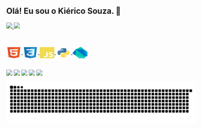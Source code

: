 ## Olá! Eu sou o Kiérico Souza. 👋

<div>
<a href="https://github.com/Kierico">
<img height="180em" src="https://github-readme-stats.vercel.app/api?username=Kierico&show_icons=true&theme=dark&include_all_commits=true&count_private=true"/>
<img height="180em" src="https://github-readme-stats.vercel.app/api/top-langs/?username=Kierico&layout=compact&langs_count=7&theme=dark"/>
</div>
  
##

<div style="display: inline_block"><br>
  <img align="center" alt="Kierico-HTML" height="30" width="40" src="https://raw.githubusercontent.com/devicons/devicon/master/icons/html5/html5-original.svg">
  <img align="center" alt="Kierico-CSS" height="30" width="40" src="https://raw.githubusercontent.com/devicons/devicon/master/icons/css3/css3-original.svg">
  <img align="center" alt="Kierico-Js" height="30" width="40" src="https://raw.githubusercontent.com/devicons/devicon/master/icons/javascript/javascript-plain.svg">
  <img align="center" alt="Kierico-Python" height="30" width="40" src="https://raw.githubusercontent.com/devicons/devicon/master/icons/python/python-original.svg">
  <img align="center" alt="Kierico-Python" height="30" width="40" src="https://raw.githubusercontent.com/devicons/devicon/master/icons/dart/dart-original.svg">
  <!--<img align="right" alt="Rafa-yoda" src="https://cdn.discordapp.com/attachments/795358919417397249/825430589581688872/hi.gif">-->
</div>

##

<div> 
  <a href="https://www.youtube.com/channel/UCtfE60TRo50b0kIJJbbMrOg" target="_blank"><img src="https://img.shields.io/badge/YouTube-FF0000?style=for-the-badge&logo=youtube&logoColor=white" target="_blank"></a>
  <!--<a href="https://instagram.com/" target="_blank"><img src="https://img.shields.io/badge/-Instagram-%23E4405F?style=for-the-badge&logo=instagram&logoColor=white" target="_blank"></a>-->
 	<a href="https://www.twitch.tv/kiericograndao" target="_blank"><img src="https://img.shields.io/badge/Twitch-9146FF?style=for-the-badge&logo=twitch&logoColor=white" target="_blank"></a>
 <a href="https://discord.gg/x5ygNRU4eJ" target="_blank"><img src="https://img.shields.io/badge/Discord-7289DA?style=for-the-badge&logo=discord&logoColor=white" target="_blank"></a> 
  <a href = "mailto:kiericograndao@gmail.com"><img src="https://img.shields.io/badge/-Gmail-%23333?style=for-the-badge&logo=gmail&logoColor=white" target="_blank"></a>
  <a href="https://www.linkedin.com/in/kierico/" target="_blank"><img src="https://img.shields.io/badge/-LinkedIn-%230077B5?style=for-the-badge&logo=linkedin&logoColor=white" target="_blank"></a> 
 
  ![Snake animation](https://github.com/kierico/kierico/blob/output/github-contribution-grid-snake.svg)
 
</div>
  
<!--
**Kierico/Kierico** is a ✨ _special_ ✨ repository because its `README.md` (this file) appears on your GitHub profile.

Here are some ideas to get you started:

- 🔭 Atualmente estou trabalhando em ...    I’m currently working on ...
- 🌱 Atualmente estou aprendendo ...    I’m currently learning ...
- 👯 Estou procurando colaborador em ...    I’m looking to collaborate on ...
- 🤔 Estou procurando ajuda com ...    I’m looking for help with ...
- 💬 Pergunte-me sobre ...    Ask me about ...
- 📫 Como chegar até mim: ...    How to reach me: ...
- 😄 Pronomes: ...    Pronouns: ...
- ⚡ Curiosidade: ...    Fun fact: ...
-->
